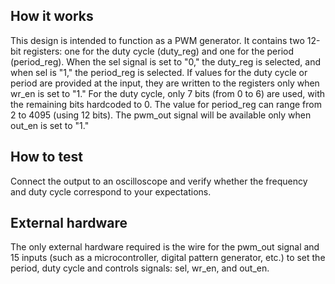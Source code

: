 <!---

This file is used to generate your project datasheet. Please fill in the information below and delete any unused
sections.

You can also include images in this folder and reference them in the markdown. Each image must be less than
512 kb in size, and the combined size of all images must be less than 1 MB.
-->

## How it works

This design is intended to function as a PWM generator. It contains two 12-bit registers: one for the duty cycle (duty_reg) and one for the period (period_reg). When the sel signal is set to "0," the duty_reg is selected, and when sel is "1," the period_reg is selected. If values for the duty cycle or period are provided at the input, they are written to the registers only when wr_en is set to "1." For the duty cycle, only 7 bits (from 0 to 6) are used, with the remaining bits hardcoded to 0. The value for period_reg can range from 2 to 4095 (using 12 bits). The pwm_out signal will be available only when out_en is set to "1."

## How to test

Connect the output to an oscilloscope and verify whether the frequency and duty cycle correspond to your expectations.

## External hardware

The only external hardware required is the wire for the pwm_out signal and 15 inputs (such as a microcontroller, digital pattern generator, etc.) to set the period, duty cycle and controls signals: sel, wr_en, and out_en.
